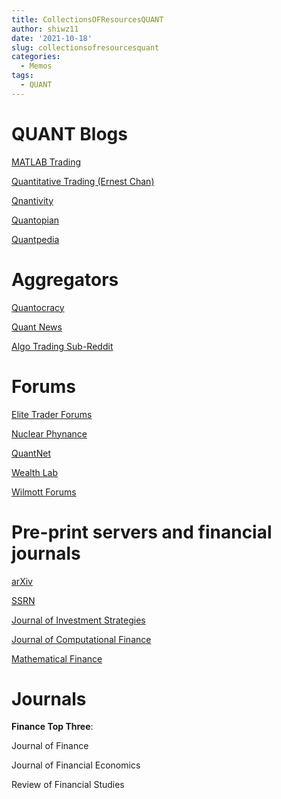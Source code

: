 ```yaml
---
title: CollectionsOFResourcesQUANT
author: shiwz11
date: '2021-10-18'
slug: collectionsofresourcesquant
categories:
  - Memos
tags:
  - QUANT
---
```



# QUANT Blogs

[MATLAB Trading](http://matlab-trading.blogspot.co.uk/)

[Quantitative Trading (Ernest Chan)](http://epchan.blogspot.com)

[Qnantivity](http://quantivity.wordpress.com)

[Quantopian](http://blog.quantopian.com)

[Quantpedia](http://quantpedia.com)

# Aggregators 

[Quantocracy](http://www.quantocracy.com)

[Quant News](http://www.quantnews.com)

[Algo Trading Sub-Reddit](http://www.reddit.com/r/algotrading)

# Forums 

[Elite Trader Forums](http://www.elitetrader.com)

[Nuclear Phynance](http://www.nuclearphynance.com)

[QuantNet](http://www.quantnet.com)

[Wealth Lab](http://www.wealth-lab.com/Forum)

[Wilmott Forums](http://www.wilmott.com)

# Pre-print servers and financial journals

[arXiv](http://arxiv.org/archive/q-fin)

[SSRN](http://www.ssrn.com)

[Journal of Investment Strategies](http://www.risk.net/type/journal/source/journal-of-investment-strategies)

[Journal of Computational Finance](http://www.risk.net/type/journal/source/journal-of-computational-finance)

[Mathematical Finance](http://onlinelibrary.wiley.com/journal/10.1111/%28ISSN%291467-9965)

# Journals

**Finance Top Three**:

Journal of Finance

Journal of Financial Economics

Review of Financial Studies


